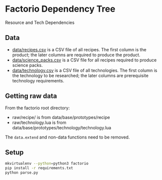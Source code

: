 Factorio Dependency Tree
========================

Resource and Tech Dependencies


Data
----

 - [data/recipes.csv](https://github.com/albertyw/factorio-dependency-tree/blob/master/data/recipes.csv)
   is a CSV file of all recipes.  The first column is the product; the later columns are required to produce the product.
 - [data/science_packs.csv](https://github.com/albertyw/factorio-dependency-tree/blob/master/data/science_packs.csv)
   is a CSV file for all recipes required to produce science packs.
 - [data/technology.csv](https://github.com/albertyw/factorio-dependency-tree/blob/master/data/technology.csv)
   is a CSV file of all technologies.  The first column is the technology to be researched; the later columns are prerequisite technology requirements.


Getting raw data
----------------

From the factorio root directory:

 - raw/recipe/ is from data/base/prototypes/recipe
 - raw/technology.lua is from data/base/prototypes/technology/technology.lua

The `data.extend` and non-data functions need to be removed.

Setup
-----

```bash
mkvirtualenv --python=python3 factorio
pip install -r requirements.txt
python parse.py
```

